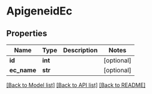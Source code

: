# ApigeneidEc

## Properties
Name | Type | Description | Notes
------------ | ------------- | ------------- | -------------
**id** | **int** |  | [optional] 
**ec_name** | **str** |  | [optional] 

[[Back to Model list]](../README.md#documentation-for-models) [[Back to API list]](../README.md#documentation-for-api-endpoints) [[Back to README]](../README.md)


